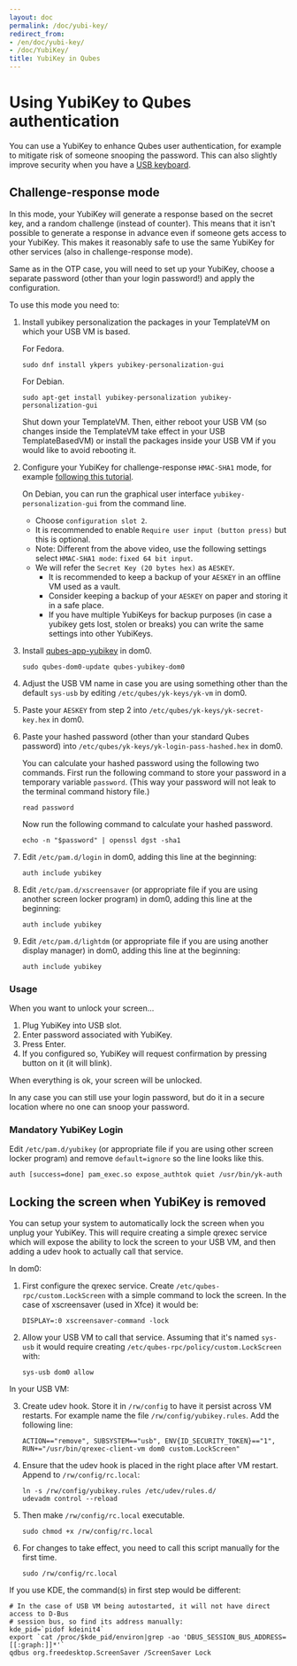 ```yaml
---
layout: doc
permalink: /doc/yubi-key/
redirect_from:
- /en/doc/yubi-key/
- /doc/YubiKey/
title: YubiKey in Qubes
---
```


# Using YubiKey to Qubes authentication

You can use a YubiKey to enhance Qubes user authentication, for example to mitigate risk of someone snooping the password.
This can also slightly improve security when you have a [USB keyboard](/doc/device-handling-security/#security-warning-on-usb-input-devices).

## Challenge-response mode

In this mode, your YubiKey will generate a response based on the secret key, and a random challenge (instead of counter).
This means that it isn't possible to generate a response in advance even if someone gets access to your YubiKey.
This makes it reasonably safe to use the same YubiKey for other services (also in challenge-response mode).

Same as in the OTP case, you will need to set up your YubiKey, choose a separate password (other than your login password!) and apply the configuration.

To use this mode you need to:

1. Install yubikey personalization the packages in your TemplateVM on which your USB VM is based.

   For Fedora.

    ```
    sudo dnf install ykpers yubikey-personalization-gui
    ```

   For Debian.

    ```
    sudo apt-get install yubikey-personalization yubikey-personalization-gui
    ```

   Shut down your TemplateVM.
   Then, either reboot your USB VM (so changes inside the TemplateVM take effect in your USB TemplateBasedVM) or install the packages inside your USB VM if you would like to avoid rebooting it.

2. Configure your YubiKey for challenge-response `HMAC-SHA1` mode, for example [following this tutorial](https://www.yubico.com/products/services-software/personalization-tools/challenge-response/).

   On Debian, you can run the graphical user interface `yubikey-personalization-gui` from the command line.

   - Choose `configuration slot 2`.
   - It is recommended to enable `Require user input (button press)` but this is optional.
   - Note: Different from the above video, use the following settings select
   `HMAC-SHA1 mode`: `fixed 64 bit input`.
   - We will refer the `Secret Key (20 bytes hex)` as `AESKEY`.
     - It is recommended to keep a backup of your `AESKEY` in an offline VM used as a vault.
     - Consider keeping a backup of your `AESKEY` on paper and storing it in a safe place.
     - If you have multiple YubiKeys for backup purposes (in case a yubikey gets lost, stolen or breaks) you can write the same settings into other YubiKeys.

3. Install [qubes-app-yubikey](https://github.com/QubesOS/qubes-app-yubikey) in dom0.

    ```
    sudo qubes-dom0-update qubes-yubikey-dom0
    ```

4. Adjust the USB VM name in case you are using something other than the default
   `sys-usb` by editing `/etc/qubes/yk-keys/yk-vm` in dom0.

5. Paste your `AESKEY` from step 2 into `/etc/qubes/yk-keys/yk-secret-key.hex` in dom0.

6. Paste your hashed password (other than your standard Qubes password)  into
`/etc/qubes/yk-keys/yk-login-pass-hashed.hex` in dom0.

    You can calculate your hashed password using the following two commands.
    First run the following command to store your password in a temporary variable `password`.
    (This way your password will not leak to the terminal command history file.)

    ```
    read password
    ```

    Now run the following command to calculate your hashed password.

    ```
    echo -n "$password" | openssl dgst -sha1
    ```

7. Edit `/etc/pam.d/login` in dom0, adding this line at the beginning:

    ```
    auth include yubikey
    ```

8. Edit `/etc/pam.d/xscreensaver` (or appropriate file if you are using another screen locker program) in dom0, adding this line at the beginning:

    ```
    auth include yubikey
    ```

9. Edit `/etc/pam.d/lightdm` (or appropriate file if you are using another display manager) in dom0, adding this line at the beginning:

    ```
    auth include yubikey
    ```

### Usage

When you want to unlock your screen...

1) Plug YubiKey into USB slot.
2) Enter password associated with YubiKey.
3) Press Enter.
4) If you configured so, YubiKey will request confirmation by pressing button on it (it will blink).

When everything is ok, your screen will be unlocked.

In any case you can still use your login password, but do it in a secure location where no one can snoop your password.

### Mandatory YubiKey Login

Edit `/etc/pam.d/yubikey` (or appropriate file if you are using other screen locker program) and remove `default=ignore` so the line looks like this.

```
auth [success=done] pam_exec.so expose_authtok quiet /usr/bin/yk-auth
```

## Locking the screen when YubiKey is removed

You can setup your system to automatically lock the screen when you unplug your YubiKey.
This will require creating a simple qrexec service which will expose the ability to lock the screen to your USB VM, and then adding a udev hook to actually call that service.

In dom0:

1. First configure the qrexec service.
   Create `/etc/qubes-rpc/custom.LockScreen` with a simple command to lock the screen.
   In the case of xscreensaver (used in Xfce) it would be:

   ```
   DISPLAY=:0 xscreensaver-command -lock
   ```

2. Allow your USB VM to call that service.
   Assuming that it's named `sys-usb` it would require creating `/etc/qubes-rpc/policy/custom.LockScreen` with:

   ```
   sys-usb dom0 allow
   ```

In your USB VM:

3. Create udev hook.
   Store it in `/rw/config` to have it persist across VM restarts.
   For example name the file `/rw/config/yubikey.rules`.
   Add the following line:

   ```
   ACTION=="remove", SUBSYSTEM=="usb", ENV{ID_SECURITY_TOKEN}=="1", RUN+="/usr/bin/qrexec-client-vm dom0 custom.LockScreen"
   ```

4. Ensure that the udev hook is placed in the right place after VM restart.
   Append to `/rw/config/rc.local`:

   ```
   ln -s /rw/config/yubikey.rules /etc/udev/rules.d/
   udevadm control --reload
   ```

5. Then make `/rw/config/rc.local` executable.

   ```
   sudo chmod +x /rw/config/rc.local
   ```

6. For changes to take effect, you need to call this script manually for the first time.

   ```
   sudo /rw/config/rc.local
   ```

If you use KDE, the command(s) in first step would be different:

```
# In the case of USB VM being autostarted, it will not have direct access to D-Bus
# session bus, so find its address manually:
kde_pid=`pidof kdeinit4`
export `cat /proc/$kde_pid/environ|grep -ao 'DBUS_SESSION_BUS_ADDRESS=[[:graph:]]*'`
qdbus org.freedesktop.ScreenSaver /ScreenSaver Lock
```
